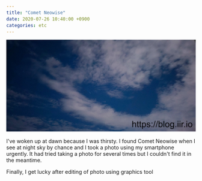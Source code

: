 ```yaml
---
title: "Comet Neowise"
date: 2020-07-26 10:40:00 +0900
categories: etc
---
```


![Neowise](/upload/neowise.jpg "Neowise")

I've woken up at dawn because I was thirsty.
I found Comet Neowise when I see at night sky by chance and I took a photo using my smartphone urgently.
It had tried taking a photo for several times but I couldn't find it in the meantime.

Finally, I get lucky after editing of photo using graphics tool
